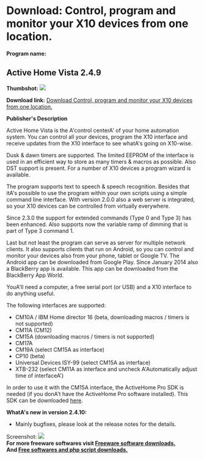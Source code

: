 # Download: Control, program and monitor your X10 devices from one location.

**Program name:**

## Active Home Vista 2.4.9

  
**Thumbshot:** ![](http://www.freewarefiles.com/screenshot/activehomevista2_md.jpg)   
  
**Download link:** [Download Control, program and monitor your X10 devices from one location.](http://freesoftwares.boysofts.com/Active-Home-Vista_program_44203.html)  
  


**Publisher's Description**  
  


Active Home Vista is the A'control centerA' of your home automation system. You can control all your devices, program the X10 interface and receive updates from the X10 interface to see whatA's going on X10-wise. 

Dusk & dawn timers are supported. The limited EEPROM of the interface is used in an efficient way to store as many timers & macros as possible. Also DST support is present. For a number of X10 devices a program wizard is available.

The program supports text to speech & speech recognition. Besides that itA's possible to use the program within your own scripts using a simple command line interface. With version 2.0.0 also a web server is integrated, so your X10 devices can be controlled from virtually everywhere.

Since 2.3.0 the support for extended commands (Type 0 and Type 3) has been enhanced. Also supports now the variable ramp of dimming that is part of Type 3 command 1.

Last but not least the program can serve as server for multiple network clients. It also supports clients that run on Android, so you can control and monitor your devices also from your phone, tablet or Google TV. The Android app can be downloaded from Google Play. Since January 2014 also a BlackBerry app is available. This app can be downloaded from the BlackBerry App World.

YouA'll need a computer, a free serial port (or USB) and a X10 interface to do anything useful.

The following interfaces are supported:

  * CM10A / IBM Home director 16 (beta, downloading macros / timers is not supported) 
  * CM11A (CM12) 
  * CM15A (downloading macros / timers is not supported) 
  * CM17A 
  * CM19A (select CM15A as interface) 
  * CP10 (beta) 
  * Universal Devices ISY-99 (select CM15A as interface) 
  * XTB-232 (select CM11A as interface and uncheck A'Automatically adjust time of interfaceA') 

In order to use it with the CM15A interface, the ActiveHome Pro SDK is needed (if you donA't have the ActiveHome Pro software installed). This SDK can be downloaded [here](http://www.activehomepro.com/sdk/ahsdk_install.exe). 

**WhatA's new in version 2.4.10:**

  * Mainly bugfixes, please look at the release notes for the details. 

  
  
Screenshot: ![](http://www.freewarefiles.com/screenshot/activehomevista2.jpg)   
**For more freeware softwares visit [Freeware software downloads.](http://freesoftwares.boysofts.com/)**   
**And [Free softwares and php script downloads.](http://www.boysofts.com/)**
